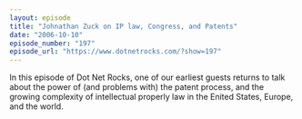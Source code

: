 ```yaml
---
layout: episode
title: "Johnathan Zuck on IP law, Congress, and Patents"
date: "2006-10-10"
episode_number: "197"
episode_url: "https://www.dotnetrocks.com/?show=197"
---
```


In this episode of Dot Net Rocks, one of our earliest guests returns to talk about the power of (and problems with) the patent process, and the growing complexity of intellectual properly law in the Enited States, Europe, and the world.
